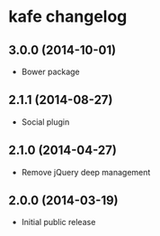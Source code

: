 # kafe changelog

## 3.0.0 (2014-10-01)
- Bower package

## 2.1.1 (2014-08-27)
- Social plugin

## 2.1.0 (2014-04-27)
- Remove jQuery deep management

## 2.0.0 (2014-03-19)
- Initial public release